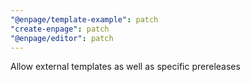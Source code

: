```yaml
---
"@enpage/template-example": patch
"create-enpage": patch
"@enpage/editor": patch
---
```


Allow external templates as well as specific prereleases
